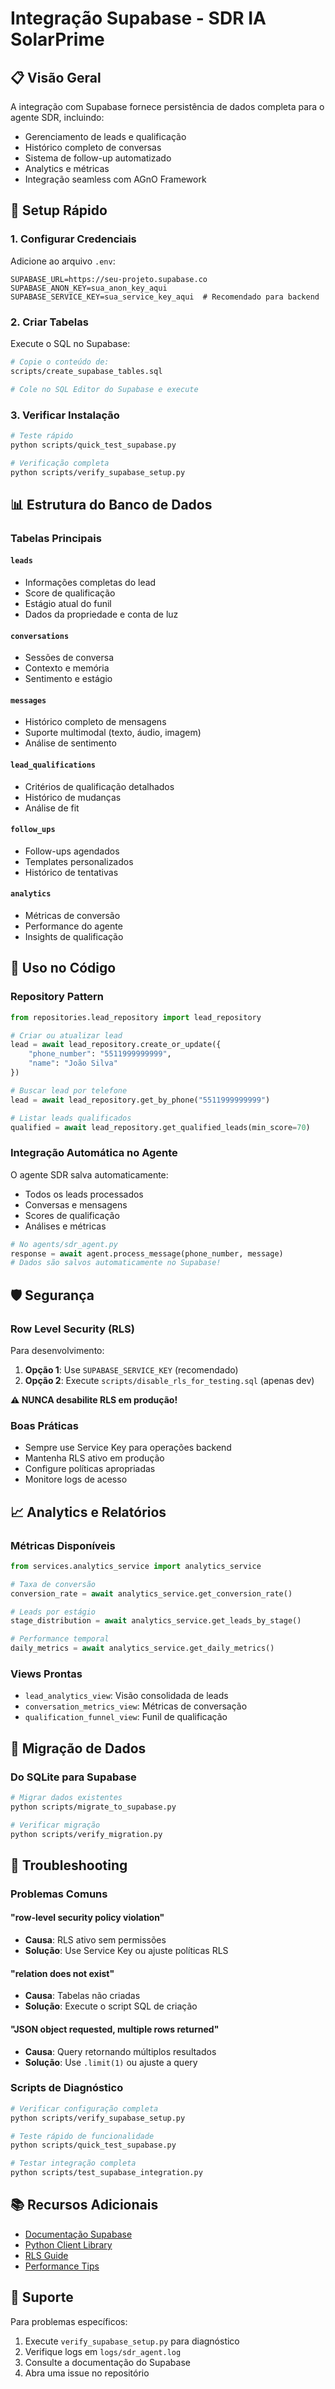 # Integração Supabase - SDR IA SolarPrime

## 📋 Visão Geral

A integração com Supabase fornece persistência de dados completa para o agente SDR, incluindo:
- Gerenciamento de leads e qualificação
- Histórico completo de conversas
- Sistema de follow-up automatizado
- Analytics e métricas
- Integração seamless com AGnO Framework

## 🚀 Setup Rápido

### 1. Configurar Credenciais

Adicione ao arquivo `.env`:

```env
SUPABASE_URL=https://seu-projeto.supabase.co
SUPABASE_ANON_KEY=sua_anon_key_aqui
SUPABASE_SERVICE_KEY=sua_service_key_aqui  # Recomendado para backend
```

### 2. Criar Tabelas

Execute o SQL no Supabase:
```bash
# Copie o conteúdo de:
scripts/create_supabase_tables.sql

# Cole no SQL Editor do Supabase e execute
```

### 3. Verificar Instalação

```bash
# Teste rápido
python scripts/quick_test_supabase.py

# Verificação completa
python scripts/verify_supabase_setup.py
```

## 📊 Estrutura do Banco de Dados

### Tabelas Principais

#### `leads`
- Informações completas do lead
- Score de qualificação
- Estágio atual do funil
- Dados da propriedade e conta de luz

#### `conversations`
- Sessões de conversa
- Contexto e memória
- Sentimento e estágio

#### `messages`
- Histórico completo de mensagens
- Suporte multimodal (texto, áudio, imagem)
- Análise de sentimento

#### `lead_qualifications`
- Critérios de qualificação detalhados
- Histórico de mudanças
- Análise de fit

#### `follow_ups`
- Follow-ups agendados
- Templates personalizados
- Histórico de tentativas

#### `analytics`
- Métricas de conversão
- Performance do agente
- Insights de qualificação

## 🔧 Uso no Código

### Repository Pattern

```python
from repositories.lead_repository import lead_repository

# Criar ou atualizar lead
lead = await lead_repository.create_or_update({
    "phone_number": "5511999999999",
    "name": "João Silva"
})

# Buscar lead por telefone
lead = await lead_repository.get_by_phone("5511999999999")

# Listar leads qualificados
qualified = await lead_repository.get_qualified_leads(min_score=70)
```

### Integração Automática no Agente

O agente SDR salva automaticamente:
- Todos os leads processados
- Conversas e mensagens
- Scores de qualificação
- Análises e métricas

```python
# No agents/sdr_agent.py
response = await agent.process_message(phone_number, message)
# Dados são salvos automaticamente no Supabase!
```

## 🛡️ Segurança

### Row Level Security (RLS)

Para desenvolvimento:
1. **Opção 1**: Use `SUPABASE_SERVICE_KEY` (recomendado)
2. **Opção 2**: Execute `scripts/disable_rls_for_testing.sql` (apenas dev)

**⚠️ NUNCA desabilite RLS em produção!**

### Boas Práticas

- Sempre use Service Key para operações backend
- Mantenha RLS ativo em produção
- Configure políticas apropriadas
- Monitore logs de acesso

## 📈 Analytics e Relatórios

### Métricas Disponíveis

```python
from services.analytics_service import analytics_service

# Taxa de conversão
conversion_rate = await analytics_service.get_conversion_rate()

# Leads por estágio
stage_distribution = await analytics_service.get_leads_by_stage()

# Performance temporal
daily_metrics = await analytics_service.get_daily_metrics()
```

### Views Prontas

- `lead_analytics_view`: Visão consolidada de leads
- `conversation_metrics_view`: Métricas de conversação
- `qualification_funnel_view`: Funil de qualificação

## 🔄 Migração de Dados

### Do SQLite para Supabase

```bash
# Migrar dados existentes
python scripts/migrate_to_supabase.py

# Verificar migração
python scripts/verify_migration.py
```

## 🐛 Troubleshooting

### Problemas Comuns

#### "row-level security policy violation"
- **Causa**: RLS ativo sem permissões
- **Solução**: Use Service Key ou ajuste políticas RLS

#### "relation does not exist"
- **Causa**: Tabelas não criadas
- **Solução**: Execute o script SQL de criação

#### "JSON object requested, multiple rows returned"
- **Causa**: Query retornando múltiplos resultados
- **Solução**: Use `.limit(1)` ou ajuste a query

### Scripts de Diagnóstico

```bash
# Verificar configuração completa
python scripts/verify_supabase_setup.py

# Teste rápido de funcionalidade
python scripts/quick_test_supabase.py

# Testar integração completa
python scripts/test_supabase_integration.py
```

## 📚 Recursos Adicionais

- [Documentação Supabase](https://supabase.com/docs)
- [Python Client Library](https://github.com/supabase-community/supabase-py)
- [RLS Guide](https://supabase.com/docs/guides/auth/row-level-security)
- [Performance Tips](https://supabase.com/docs/guides/performance)

## 🤝 Suporte

Para problemas específicos:
1. Execute `verify_supabase_setup.py` para diagnóstico
2. Verifique logs em `logs/sdr_agent.log`
3. Consulte a documentação do Supabase
4. Abra uma issue no repositório